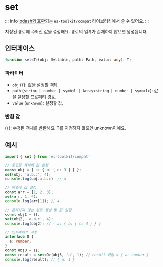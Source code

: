 # set

::: info
[lodash와 호환](../../../compatibility.md)되는 `es-toolkit/compat` 라이브러리에서 쓸 수 있어요.
:::

지정된 경로에 주어진 값을 설정해요. 경로의 일부가 존재하지 않으면 생성됩니다.

## 인터페이스

```typescript
function set<T>(obj: Settable, path: Path, value: any): T;
```

### 파라미터

- `obj` (`T`): 값을 설정할 객체.
- `path` (`string | number | symbol | Array<string | number | symbol>`): 값을 설정할 프로퍼티 경로.
- `value` (`unknown`): 설정할 값.

### 반환 값

(`T`): 수정된 객체를 반환해요. T를 지정하지 않으면 unknown이에요.

## 예시

```typescript
import { set } from 'es-toolkit/compat';

// 중첩된 객체에 값 설정
const obj = { a: { b: { c: 3 } } };
set(obj, 'a.b.c', 4);
console.log(obj.a.b.c); // 4

// 배열에 값 설정
const arr = [1, 2, 3];
set(arr, 1, 4);
console.log(arr[1]); // 4

// 존재하지 않는 경로 생성 및 값 설정
const obj2 = {};
set(obj2, 'a.b.c', 4);
console.log(obj2); // { a: { b: { c: 4 } } }

// 인터페이스 사용
interface O {
  a: number;
}
const obj3 = {};
const result = set<O>(obj3, 'a', 1); // result 타입 = { a: number }
console.log(result); // { a: 1 }
```
